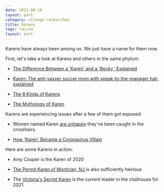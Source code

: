 ```yaml
---
date: 2021-08-19
layout: post
category: strange-researches
title: Karens
tags: racism
layout: post
---
```


Karens have always been among us. We just have a name for them now.

First, let's take a look at Karens and others in the same phylum:

* [The Difference Between a 'Karen' and a 'Becky,' Explained](https://www.theroot.com/the-difference-between-a-karen-and-a-becky-explained-1842708257)

* [Karen: The anti-vaxxer soccer mom with speak-to-the-manager hair, explained](https://www.vox.com/2020/2/5/21079162/karen-name-insult-memes-manager)

* [The 6 Kinds of Karens](https://www.theroot.com/the-6-kinds-of-karens-1847475979)

* [The Mythology of Karen](https://www.theatlantic.com/international/archive/2020/08/karen-memes-coronavirus/615355/)

Karens are experiencing issues after a few of them got exposed:
* Women named Karen [are unhappy](https://www.theguardian.com/lifeandstyle/2020/may/13/karen-memes-what-does-it-mean) they've been caught in the crosshairs.

* [How 'Karen' Became a Coronavirus Villain](https://www.theatlantic.com/technology/archive/2020/05/coronavirus-karen-memes-reddit-twitter-carolyn-goodman/611104/)

Here are some Karens in action:

* Amy Cooper is the Karen of 2020


* [The Permit Karen of Montclair, NJ ](https://www.thecut.com/article/montclair-new-jersey-permit-karen.html)is also sufficiently heinous

* The [Victoria's Secret Karen](https://www.theroot.com/i-just-came-to-get-my-free-panties-the-victorias-secre-1847280848) is the current leader in the clubhouse for 2021.